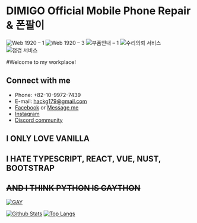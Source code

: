 # DIMIGO Official Mobile Phone Repair & 폰팔이
![Web 1920 – 1](https://user-images.githubusercontent.com/44293278/204171033-f560e038-e1d5-43ca-bae1-f0ab12eaa362.png)
![Web 1920 – 3](https://user-images.githubusercontent.com/44293278/204171060-639b0355-48e5-4e46-842f-8211f46a3d8d.png)
![부품안내 – 1](https://user-images.githubusercontent.com/44293278/204171095-a10feaab-665d-4d88-95ab-c023f722f5b5.png)
![수리의뢰 서비스](https://user-images.githubusercontent.com/44293278/204171083-5d28aa18-f8fe-41ea-8557-5101a4d0e66a.png)
![점검 서비스](https://user-images.githubusercontent.com/44293278/204171088-8dd646a6-e640-487c-b314-1d330f4d3581.png)

#Welcome to my workplace!

## Connect with me
- Phone: +82-10-9972-7439
- E-mail: hackg179@gmail.com
- [Facebook](https://www.facebook.com/makerpotato179/)
or [Message me](https://m.me/makerpotato179)
- [Instagram](https://www.instagram.com/seoulFixKing/)
- [Discord community](https://discord.gg/ecsApMn)

## I ONLY LOVE VANILLA
## I HATE TYPESCRIPT, REACT, VUE, NUST, BOOTSTRAP
## ~~AND I THINK PYTHON IS GAYTHON~~
[![GAY](https://img.youtube.com/vi/OF_5EKNX0Eg/0.jpg)](https://www.youtube.com/watch?v=OF_5EKNX0Eg)

[![Github Stats](https://github-readme-stats.vercel.app/api?username=potato179&count_private=true&show_icons=true&hide_border=true&bg_color=00000000&title_color=6bedd4&icon_color=6bedd4&text_color=389aa1)](https://github.com/potato179)
[![Top Langs](https://github-readme-stats.vercel.app/api/top-langs/?username=potato179&layout=compact&show_icons=true&hide_border=true&bg_color=00000000&title_color=6bedd4&icon_color=6bedd4&text_color=389aa1)](https://github.com/potato179)
